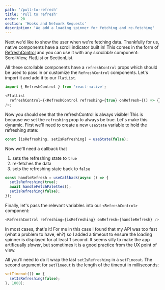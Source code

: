 ```yaml
---
path: '/pull-to-refresh'
title: 'Pull to refresh'
order: 20
section: 'Hooks and Network Requests'
description: 'We add a loading spinner for fetching and re-fetching'
---
```


Next we'd like to show the user when we're fetching data. Thankfully for us, native components have a scroll indicator built in! This comes in the form of [RefreshControl](https://reactnative.dev/docs/refreshcontrol) and you can use it with any _scrollable_ component: ScrollView, FlatList or SectionList.

All these scrollable components have a `refreshControl` props which should be used to pass in or customize the `RefreshControl` components. Let's import it and add it to our `FlatList`.

```js
import { RefreshControl } from 'react-native';

<FlatList
  refreshControl={<RefreshControl refreshing={true} onRefresh={() => {}} />}
/>;
```

Now you should see that the refreshControl is always visible! This is because we set the `refreshing` prop to always be true. Let's make this dynamic. First we'll need to create a new `useState` variable to hold the refreshing state:

```js
const [isRefreshing, setIsRefreshing] = useState(false);
```

Now we'll need a callback that

1. sets the refreshing state to `true`
2. re-fetches the data
3. sets the refreshing state back to `false`

```js
const handleRefresh = useCallback(async () => {
  setIsRefreshing(true);
  await handleFetchPalettes();
  setIsRefreshing(false);
});
```

Finally, let's pass the relevant variables into our `<RefreshControl>` component:

```js
<RefreshControl refreshing={isRefreshing} onRefresh={handleRefresh} />
```

In most cases, that's it! For me in this case I found that my API was too fast (what a problem to have, eh?) so I added a timeout to ensure the loading spinner is displayed for at least 1 second. It seems silly to make the app artificually _slower_, but sometimes it is a good practice from the UX point of view.

All you'll need to do it wrap the last `setIsRefreshing` in a `setTimeout`. The second argument for `setTimeout` is the length of the timeout in milliseconds:

```js
setTimeout(() => {
  setIsRefreshing(false);
}, 1000);
```
